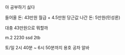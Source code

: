 아 공부하기 싫다

들어올 돈: 43만원 월급 + 4.5만원 당근값
나간 돈: 5만원(민성론)

대충 43만원으로 뭐할까

m.2 2230 ssd 2tb 












토/일 2시 40분 ~ 6시 50분까지 용호 공차 알바
